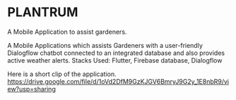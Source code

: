 # PLANTRUM
A Mobile Application to assist gardeners.

A Mobile Applications which assists Gardeners with a user-friendly Dialogflow chatbot connected to an integrated database and also provides active weather alerts.
Stacks Used: Flutter, Firebase database, Dialogflow

Here is a short clip of the application.
https://drive.google.com/file/d/1oVd2DfM9GzKJGV6BmryJ9G2y_1E8nbR9/view?usp=sharing
